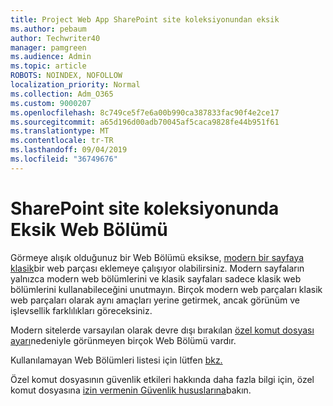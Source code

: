 ```yaml
---
title: Project Web App SharePoint site koleksiyonundan eksik
ms.author: pebaum
author: Techwriter40
manager: pamgreen
ms.audience: Admin
ms.topic: article
ROBOTS: NOINDEX, NOFOLLOW
localization_priority: Normal
ms.collection: Adm_O365
ms.custom: 9000207
ms.openlocfilehash: 8c749ce5f7e6a00b990ca387833fac90f4e2ce17
ms.sourcegitcommit: a65d196d00adb70045af5caca9828fe44b951f61
ms.translationtype: MT
ms.contentlocale: tr-TR
ms.lasthandoff: 09/04/2019
ms.locfileid: "36749676"
---
```

# <a name="missing-web-part-in-sharepoint-site-collection"></a>SharePoint site koleksiyonunda Eksik Web Bölümü

Görmeye alışık olduğunuz bir Web Bölümü eksikse, [modern bir sayfaya klasik](https://support.office.com/article/classic-and-modern-web-part-experiences-3fdae6c3-8fc1-49ab-8708-8c104b882e64)bir web parçası eklemeye çalışıyor olabilirsiniz. Modern sayfaların yalnızca modern web bölümlerini ve klasik sayfaları sadece klasik web bölümlerini kullanabileceğini unutmayın. Birçok modern web parçaları klasik web parçaları olarak aynı amaçları yerine getirmek, ancak görünüm ve işlevsellik farklılıkları göreceksiniz.

Modern sitelerde varsayılan olarak devre dışı bırakılan [özel komut dosyası ayarı](https://docs.microsoft.com/sharepoint/allow-or-prevent-custom-script)nedeniyle görünmeyen birçok Web Bölümü vardır. 

Kullanılamayan Web Bölümleri listesi için lütfen [bkz.](https://docs.microsoft.com/sharepoint/allow-or-prevent-custom-script#features-affected-when-custom-script-is-blocked)

 Özel komut dosyasının güvenlik etkileri hakkında daha fazla bilgi için, özel komut dosyasına [izin vermenin Güvenlik hususlarına](https://docs.microsoft.com/sharepoint/security-considerations-of-allowing-custom-script)bakın.
